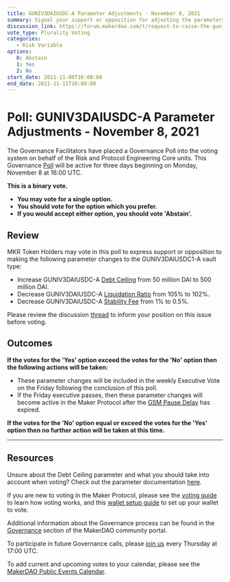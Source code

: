 ```yaml
---
title: GUNIV3DAIUSDC-A Parameter Adjustments - November 8, 2021
summary: Signal your support or opposition for adjusting the parameters for the GUNIV3DAIUSDC1-A vault type.
discussion_link: https://forum.makerdao.com/t/request-to-raise-the-guniv3daiusdc1-a-dc-to-500m/11394
vote_type: Plurality Voting
categories:
   - Risk Variable
options:
   0: Abstain
   1: Yes
   2: No
start_date: 2021-11-08T16:00:00
end_date: 2021-11-11T16:00:00
---
```

# Poll: GUNIV3DAIUSDC-A Parameter Adjustments - November 8, 2021

The Governance Facilitators have placed a Governance Poll into the voting system on behalf of the Risk and Protocol Engineering Core units. This Governance [Poll](https://community-development.makerdao.com/en/learn/governance/on-chain-gov) will be active for three days beginning on Monday, November 8 at 16:00 UTC.

**This is a binary vote.** 
- **You may vote for a single option.** 
- **You should vote for the option which you prefer.**
- **If you would accept either option, you should vote 'Abstain'.**

## Review 

MKR Token Holders may vote in this poll to express support or opposition to making the following parameter changes to the GUNIV3DAIUSDC1-A vault type:
* Increase GUNIV3DAIUSDC-A [Debt Ceiling](https://makerdao.world/en/learn/governance/param-debt-ceiling) from 50 million DAI to 500 million DAI.
* Decrease GUNIV3DAIUSDC-A [Liquidation Ratio](https://makerdao.world/en/learn/governance/param-liquidation-ratio) from 105% to 102%.
* Decrease GUNIV3DAIUSDC-A [Stability Fee](https://makerdao.world/en/learn/governance/param-stability-fee) from 1% to 0.5%.

Please review the discussion [thread](https://forum.makerdao.com/t/request-to-raise-the-guniv3daiusdc1-a-dc-to-500m/11394) to inform your position on this issue before voting.

## Outcomes

**If the votes for the 'Yes' option exceed the votes for the 'No' option then the following actions will be taken:**
* These parameter changes will be included in the weekly Executive Vote on the Friday following the conclusion of this poll. 
* If the Friday executive passes, then these parameter changes will become active in the Maker Protocol after the [GSM Pause Delay](https://community-development.makerdao.com/en/learn/governance/param-gsm-pause-delay) has expired.

**If the votes for the 'No' option equal or exceed the votes for the 'Yes' option then no further action will be taken at this time.**

---

## Resources

Unsure about the Debt Ceiling parameter and what you should take into account when voting? Check out the parameter documentation [here](https://community-development.makerdao.com/en/learn/governance/param-debt-ceiling).

If you are new to voting in the Maker Protocol, please see the [voting guide](https://community-development.makerdao.com/en/learn/governance/how-voting-works/) to learn how voting works, and this [wallet setup guide](https://community-development.makerdao.com/en/learn/governance/voting-setup/) to set up your wallet to vote.

Additional information about the Governance process can be found in the [Governance](https://community-development.makerdao.com/en/learn/governance) section of the MakerDAO community portal.

To participate in future Governance calls, please [join us](https://github.com/makerdao/community/tree/master/governance/governance-and-risk-meetings) every Thursday at 17:00 UTC.

To add current and upcoming votes to your calendar, please see the [MakerDAO Public Events Calendar](https://calendar.google.com/calendar/embed?src=makerdao.com_3efhm2ghipksegl009ktniomdk%40group.calendar.google.com&ctz=UTC&mode=week&showCalendars=0&showPrint=0).
